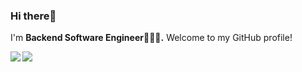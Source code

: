 ### Hi there👋

I'm **Backend Software Engineer👨🏻‍💻.** Welcome to my GitHub profile!

<img src="https://github-readme-stats.vercel.app/api?username=MagomedovArthur&title_color=0074D9&text_color=E5C07B&icon_color=2ECC40&border_color=30363D&bg_color=161B22&show_icons=true&cache_seconds=1800&locale=en&border_radius=5&hide=,issues,&count_private=true&include_all_commit=true"/>

<img align="left" src="https://komarev.com/ghpvc/?username=MagomedovArthur&color=2ECC40&label=PROFILE+VIEWS"/>
<br></br>


